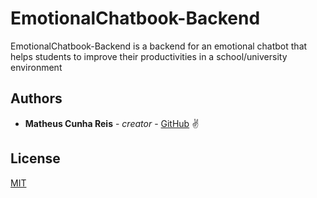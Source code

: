 # EmotionalChatbook-Backend

EmotionalChatbook-Backend is a backend for an emotional chatbot that helps students to improve their productivities in a school/university environment

## Authors

* **Matheus Cunha Reis** - *creator* - [GitHub](https://github.com/matheuscr30) ✌

## License
[MIT](https://choosealicense.com/licenses/mit/)
